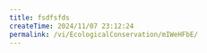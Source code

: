 ```yaml
---
title: fsdfsfds
createTime: 2024/11/07 23:12:24
permalink: /vi/EcologicalConservation/mIWeHFbE/
---
```

